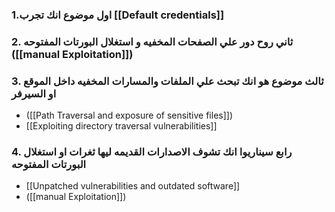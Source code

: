 ### 1.اول موضوع انك تجرب [[Default credentials]]
### 2.  ثاني روح دور علي الصفحات المخفيه و استغلال البورتات المفتوحه ([[manual Exploitation]])  
### 3. ثالث  موضوع هو انك تبحث علي الملفات والمسارات  المخفيه داخل الموقع او السيرفر
- ([[Path Traversal and exposure of sensitive files]])
- [[Exploiting directory traversal vulnerabilities]]
### 4. رابع سيناريوا انك تشوف الاصدارات القديمه ليها ثغرات او  استغلال البورتات المفتوحه

- [[Unpatched vulnerabilities and outdated software]]
- ([[manual Exploitation]])  


